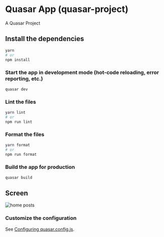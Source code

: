 # Quasar App (quasar-project)

A Quasar Project

## Install the dependencies
```bash
yarn
# or
npm install
```

### Start the app in development mode (hot-code reloading, error reporting, etc.)
```bash
quasar dev
```


### Lint the files
```bash
yarn lint
# or
npm run lint
```


### Format the files
```bash
yarn format
# or
npm run format
```



### Build the app for production
```bash
quasar build
```


## Screen

![home posts](https://github.com/Andreewkj/quasar-posts-project/assets/62602623/db18c11e-d4da-46a9-abb6-656e244c2119)


### Customize the configuration
See [Configuring quasar.config.js](https://v2.quasar.dev/quasar-cli-vite/quasar-config-js).
